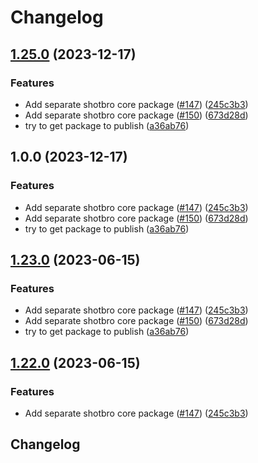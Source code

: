# Changelog

## [1.25.0](https://github.com/saasmech/shotbro/compare/shotbro-v1.24.0...shotbro-v1.25.0) (2023-12-17)


### Features

* Add separate shotbro core package ([#147](https://github.com/saasmech/shotbro/issues/147)) ([245c3b3](https://github.com/saasmech/shotbro/commit/245c3b36e897affe478e4169d6f5f282c20d620f))
* Add separate shotbro core package ([#150](https://github.com/saasmech/shotbro/issues/150)) ([673d28d](https://github.com/saasmech/shotbro/commit/673d28d3a43d28d8fabf165bb2bfc23a0ca1fa88))
* try to get package to publish ([a36ab76](https://github.com/saasmech/shotbro/commit/a36ab76a88f0f6ffe1cd585cafe8cc1b1868f859))

## 1.0.0 (2023-12-17)


### Features

* Add separate shotbro core package ([#147](https://github.com/saasmech/shotbro/issues/147)) ([245c3b3](https://github.com/saasmech/shotbro/commit/245c3b36e897affe478e4169d6f5f282c20d620f))
* Add separate shotbro core package ([#150](https://github.com/saasmech/shotbro/issues/150)) ([673d28d](https://github.com/saasmech/shotbro/commit/673d28d3a43d28d8fabf165bb2bfc23a0ca1fa88))
* try to get package to publish ([a36ab76](https://github.com/saasmech/shotbro/commit/a36ab76a88f0f6ffe1cd585cafe8cc1b1868f859))

## [1.23.0](https://github.com/saasmech/shotbro/compare/shotbro-v1.22.0...shotbro-v1.23.0) (2023-06-15)


### Features

* Add separate shotbro core package ([#147](https://github.com/saasmech/shotbro/issues/147)) ([245c3b3](https://github.com/saasmech/shotbro/commit/245c3b36e897affe478e4169d6f5f282c20d620f))
* Add separate shotbro core package ([#150](https://github.com/saasmech/shotbro/issues/150)) ([673d28d](https://github.com/saasmech/shotbro/commit/673d28d3a43d28d8fabf165bb2bfc23a0ca1fa88))
* try to get package to publish ([a36ab76](https://github.com/saasmech/shotbro/commit/a36ab76a88f0f6ffe1cd585cafe8cc1b1868f859))

## [1.22.0](https://github.com/saasmech/shotbro/compare/v1.21.0...v1.22.0) (2023-06-15)


### Features

* Add separate shotbro core package ([#147](https://github.com/saasmech/shotbro/issues/147)) ([245c3b3](https://github.com/saasmech/shotbro/commit/245c3b36e897affe478e4169d6f5f282c20d620f))

## Changelog

